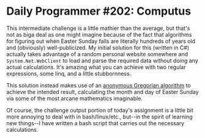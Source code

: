 Daily Programmer #202: Computus
===============================

This intermediate challenge is a little mathier than the average, but that's not as biga  deal as one might imagine because of the fact that algorithms for figuring out when Easter Sunday falls are literally hundreds of years old and (obviously) well-publicized. My initial solution for this (written in C#) actually takes advantage of a random personal website somewhere and `System.Net.WebClient` to load and parse the required data without doing any actual calculations. It's amazing what you can achieve with two regular expressions, some linq, and a little stubbornness.

This solution instead makes use of an [anonymous Gregorian algorithm](http://en.wikipedia.org/wiki/Computus#Anonymous_Gregorian_algorithm) to achieve the intended result, calculating the month and day of Easter Sunday via some of the most arcane mathematics imaginable.

Of course, the challenge output portion of today's assignment is a little bit more annoying to deal with in bash/linux/etc., but--in the spirit of learning new things--I have written a bash script that carries out the necessary calculations.
